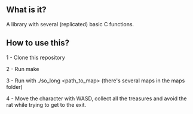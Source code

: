 ## What is it?
A library with several (replicated) basic C functions.

## How to use this?
1 - Clone this repository

2 - Run make

3 - Run with ./so_long <path_to_map> (there's several maps in the maps folder)

4 - Move the character with WASD, collect all the treasures and avoid the rat while trying to get to the exit.
